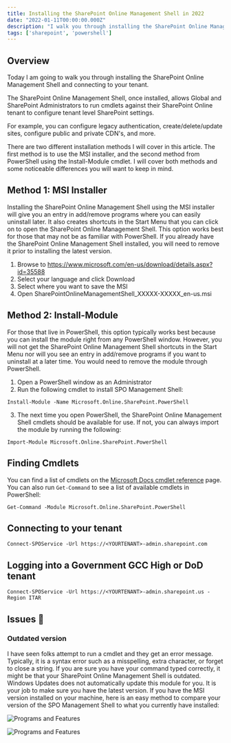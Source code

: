 ```yaml
---
title: Installing the SharePoint Online Management Shell in 2022
date: "2022-01-11T00:00:00.000Z"
description: "I walk you through installing the SharePoint Online Management Shell and connecting to your SharePoint Online Tenant"
tags: ['sharepoint', 'powershell']
---
```


## Overview

Today I am going to walk you through installing the SharePoint Online Management Shell and connecting to your tenant. 

The SharePoint Online Management Shell, once installed, allows Global and SharePoint Administrators to run cmdlets against their SharePoint Online tenant to configure tenant level SharePoint settings.

For example, you can configure legacy authentication, create/delete/update sites, configure public and private CDN's, and more.

There are two different installation methods I will cover in this article. The first method is to use the MSI installer, and the second method from PowerShell using the Install-Module cmdlet. I will cover both methods and some noticeable differences you will want to keep in mind.

## Method 1: MSI Installer

Installing the SharePoint Online Management Shell using the MSI installer will give you an entry in add/remove programs where you can easily uninstall later. It also creates shortcuts in the Start Menu that you can click on to open the SharePoint Online Management Shell. This option works best for those that may not be as familiar with PowerShell. If you already have the SharePoint Online Management Shell installed, you will need to remove it prior to installing the latest version.

1. Browse to https://www.microsoft.com/en-us/download/details.aspx?id=35588
2. Select your language and click Download
3. Select where you want to save the MSI
4. Open SharePointOnlineManagementShell_XXXXX-XXXXX_en-us.msi

## Method 2: Install-Module

For those that live in PowerShell, this option typically works best because you can install the module right from any PowerShell window. However, you will not get the SharePoint Online Management Shell shortcuts in the Start Menu nor will you see an entry in add/remove programs if you want to uninstall at a later time. You would need to remove the module through PowerShell.

1. Open a PowerShell window as an Administrator
2. Run the following cmdlet to install SPO Management Shell:

`Install-Module -Name Microsoft.Online.SharePoint.PowerShell`

3. The next time you open PowerShell, the SharePoint Online Management Shell cmdlets should be available for use. If not, you can always import the module by running the following:

`Import-Module Microsoft.Online.SharePoint.PowerShell`

## Finding Cmdlets

You can find a list of cmdlets on the [Microsoft Docs cmdlet reference](https://docs.microsoft.com/en-us/powershell/module/sharepoint-online/?view=sharepoint-ps) page. You can also run `Get-Command` to see a list of available cmdlets in PowerShell:

`Get-Command -Module Microsoft.Online.SharePoint.PowerShell`

## Connecting to your tenant

`Connect-SPOService -Url https://<YOURTENANT>-admin.sharepoint.com`


## Logging into a Government GCC High or DoD tenant

`Connect-SPOService -Url https://<YOURTENANT>-admin.sharepoint.us -Region ITAR`

## Issues 🤯

### Outdated version

I have seen folks attempt to run a cmdlet and they get an error message. Typically, it is a syntax error such as a misspelling, extra character, or forget to close a string. If you are sure you have your command typed correctly, it might be that your SharePoint Online Management Shell is outdated. Windows Updates does not automatically update this module for you. It is your job to make sure you have the latest version. If you have the MSI version installed on your machine, here is an easy method to compare your version of the SPO Management Shell to what you currently have installed: 

![Programs and Features](/assets/spo-mgmt-shell-version-number-download-page.png)

![Programs and Features](/assets/add-remove-programs-spo-mgmt-shell.png)